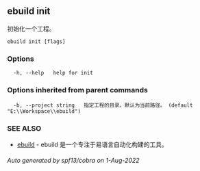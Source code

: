 ## ebuild init

初始化一个工程。

```
ebuild init [flags]
```

### Options

```
  -h, --help   help for init
```

### Options inherited from parent commands

```
  -b, --project string   指定工程的目录。默认为当前路径。 (default "E:\\Workspace\\ebuild")
```

### SEE ALSO

* [ebuild](/cli/#ebuild)	 - ebuild 是一个专注于易语言自动化构建的工具。

###### Auto generated by spf13/cobra on 1-Aug-2022
